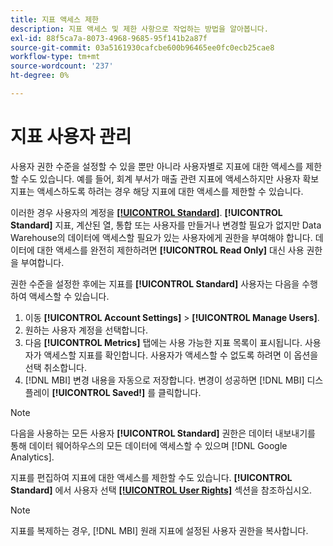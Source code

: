 ```yaml
---
title: 지표 액세스 제한
description: 지표 액세스 및 제한 사항으로 작업하는 방법을 알아봅니다.
exl-id: 88f5ca7a-8073-4968-9685-95f141b2a87f
source-git-commit: 03a5161930cafcbe600b96465ee0fc0ecb25cae8
workflow-type: tm+mt
source-wordcount: '237'
ht-degree: 0%

---
```


# 지표 사용자 관리

사용자 권한 수준을 설정할 수 있을 뿐만 아니라 사용자별로 지표에 대한 액세스를 제한할 수도 있습니다. 예를 들어, 회계 부서가 매출 관련 지표에 액세스하지만 사용자 확보 지표는 액세스하도록 하려는 경우 해당 지표에 대한 액세스를 제한할 수 있습니다.

이러한 경우 사용자의 계정을 **[[!UICONTROL Standard]](../../administrator/user-management/user-management.md)**. **[!UICONTROL Standard]** 지표, 계산된 열, 통합 또는 사용자를 만들거나 변경할 필요가 없지만 Data Warehouse의 데이터에 액세스할 필요가 있는 사용자에게 권한을 부여해야 합니다. 데이터에 대한 액세스를 완전히 제한하려면 **[!UICONTROL Read Only]** 대신 사용 권한을 부여합니다.

권한 수준을 설정한 후에는 지표를 **[!UICONTROL Standard]** 사용자는 다음을 수행하여 액세스할 수 있습니다.

1. 이동 **[!UICONTROL Account Settings]** > **[!UICONTROL Manage Users]**.
1. 원하는 사용자 계정을 선택합니다.
1. 다음 **[!UICONTROL Metrics]** 탭에는 사용 가능한 지표 목록이 표시됩니다. 사용자가 액세스할 지표를 확인합니다. 사용자가 액세스할 수 없도록 하려면 이 옵션을 선택 취소합니다.
1. [!DNL MBI] 변경 내용을 자동으로 저장합니다. 변경이 성공하면 [!DNL MBI] 디스플레이 **[!UICONTROL Saved!]** 를 클릭합니다.

>[!NOTE]
>
>다음을 사용하는 모든 사용자 **[!UICONTROL Standard]** 권한은 데이터 내보내기를 통해 데이터 웨어하우스의 모든 데이터에 액세스할 수 있으며 [!DNL Google Analytics].

지표를 편집하여 지표에 대한 액세스를 제한할 수도 있습니다. **[!UICONTROL Standard]** 에서 사용자 선택 **[[!UICONTROL User Rights]](../../data-user/reports/ess-manage-data-metrics.md)** 섹션을 참조하십시오.

>[!NOTE]
>
>지표를 복제하는 경우, [!DNL MBI] 원래 지표에 설정된 사용자 권한을 복사합니다.
